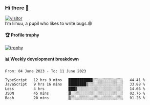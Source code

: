 ### Hi there 👋
[![visitor](https://visitor-badge.glitch.me/badge?page_id=liihuu&right_color=blue)](https://github.com/liihuu)<br>
I’m liihuu, a pupil who likes to write bugs.😄


#### 🏆 Profile trophy
[![trophy](https://github-profile-trophy.vercel.app?username=liihuu&margin-w=16&margin-h=16&rank=-C,-B)](https://github.com/liihuu)


#### 📊 Weekly development breakdown
<!--START_SECTION:waka-->

```txt
From: 04 June 2023 - To: 11 June 2023

TypeScript   12 hrs 9 mins   ███████████░░░░░░░░░░░░░░   44.41 %
JavaScript   9 hrs 16 mins   ████████▒░░░░░░░░░░░░░░░░   33.88 %
Less         4 hrs           ███▓░░░░░░░░░░░░░░░░░░░░░   14.66 %
JSON         45 mins         ▓░░░░░░░░░░░░░░░░░░░░░░░░   02.76 %
Bash         20 mins         ▒░░░░░░░░░░░░░░░░░░░░░░░░   01.26 %
```

<!--END_SECTION:waka-->

<!--
**liihuu/liihuu** is a ✨ _special_ ✨ repository because its `README.md` (this file) appears on your GitHub profile.

Here are some ideas to get you started:

- 🔭 I’m currently working on ...
- 🌱 I’m currently learning ...
- 👯 I’m looking to collaborate on ...
- 🤔 I’m looking for help with ...
- 💬 Ask me about ...
- 📫 How to reach me: ...
- 😄 Pronouns: ...
- ⚡ Fun fact: ...
-->
